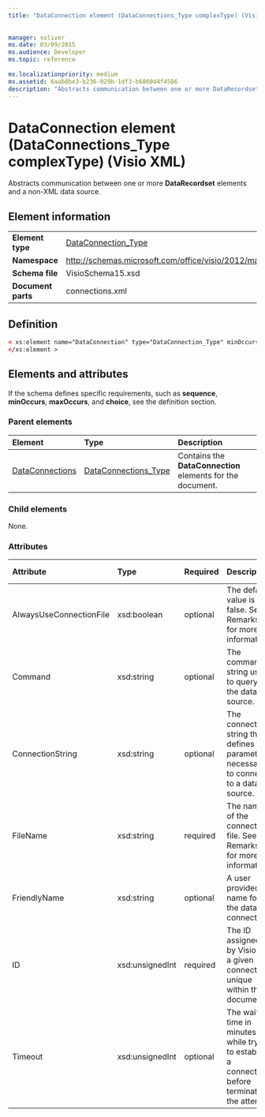 ```yaml
---
title: "DataConnection element (DataConnections_Type complexType) (Visio XML)"
 
 
manager: soliver
ms.date: 03/09/2015
ms.audience: Developer
ms.topic: reference
 
ms.localizationpriority: medium
ms.assetid: 6aab8be3-b236-029b-1df3-b6860d4f4586
description: "Abstracts communication between one or more DataRecordset elements and a non-XML data source."
---
```


# DataConnection element (DataConnections_Type complexType) (Visio XML)

Abstracts communication between one or more **DataRecordset** elements and a non-XML data source. 
  
## Element information

|||
|:-----|:-----|
|**Element type** <br/> |[DataConnection_Type](dataconnection_type-complextypevisio-xml.md) <br/> |
|**Namespace** <br/> |http://schemas.microsoft.com/office/visio/2012/main  <br/> |
|**Schema file** <br/> |VisioSchema15.xsd  <br/> |
|**Document parts** <br/> |connections.xml  <br/> |
   
## Definition

```XML
< xs:element name="DataConnection" type="DataConnection_Type" minOccurs="1" maxOccurs="unbounded" >
</xs:element >
```

## Elements and attributes

If the schema defines specific requirements, such as **sequence**, **minOccurs**, **maxOccurs**, and **choice**, see the definition section. 
  
### Parent elements

|**Element**|**Type**|**Description**|
|:-----|:-----|:-----|
|[DataConnections](dataconnections-elementvisio-xml.md) <br/> |[DataConnections_Type](dataconnections_type-complextypevisio-xml.md) <br/> |Contains the **DataConnection** elements for the document.  <br/> |
   
### Child elements

None.
  
### Attributes

|**Attribute**|**Type**|**Required**|**Description**|**Possible values**|
|:-----|:-----|:-----|:-----|:-----|
|AlwaysUseConnectionFile  <br/> |xsd:boolean  <br/> |optional  <br/> |The default value is false. See Remarks for more information.  <br/> |Values of the xsd:boolean type.  <br/> |
|Command  <br/> |xsd:string  <br/> |optional  <br/> |The command string used to query the data source.  <br/> |Values of the xsd:string type.  <br/> |
|ConnectionString  <br/> |xsd:string  <br/> |optional  <br/> |The connection string that defines the parameters necessary to connect to a data source.  <br/> |Values of the xsd:string type.  <br/> |
|FileName  <br/> |xsd:string  <br/> |required  <br/> |The name of the connection file. See Remarks for more information.  <br/> |Values of the xsd:string type.  <br/> |
|FriendlyName  <br/> |xsd:string  <br/> |optional  <br/> |A user provided name for the data connection.  <br/> |Values of the xsd:string type.  <br/> |
|ID  <br/> |xsd:unsignedInt  <br/> |required  <br/> |The ID assigned by Visio for a given connection, unique within the document.  <br/> |Values of the xsd:unsignedInt type.  <br/> |
|Timeout  <br/> |xsd:unsignedInt  <br/> |optional  <br/> |The wait time in minutes while trying to establish a connection before terminating the attempt.  <br/> |Values of the xsd:unsignedInt type.  <br/> |
   

